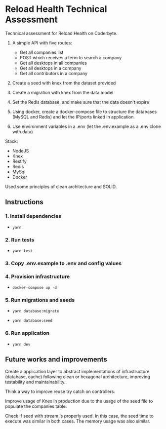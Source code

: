 # Reload Health Technical Assessment

Technical assessment for Reload Health on Coderbyte.

1. A simple API with five routes:

   - Get all companies list
   - POST which receives a term to search a company
   - Get all desktops in all companies
   - Get all desktops in a company
   - Get all contributors in a company

2. Create a seed with knex from the dataset provided
3. Create a migration with knex from the data model
4. Set the Redis database, and make sure that the data doesn't expire
5. Using docker, create a docker-compose file to structure the databases (MySQL and Redis) and let the IP/ports linked in application.
6. Use environment variables in a .env (let the .env.example as a .env clone with data)

Stack:

- NodeJS
- Knex
- Restify
- Redis
- MySql
- Docker

Used some principles of clean architecture and SOLID.

## Instructions

### 1. Install dependencies

- `yarn`

### 2. Run tests

- `yarn test`

### 3. Copy .env.example to .env and config values

### 4. Provision infrastructure

- `docker-compose up -d`

### 5. Run migrations and seeds

- `yarn database:migrate`

- `yarn database:seed`

### 6. Run application

- `yarn dev`

## Future works and improvements

Create a application layer to abstract implementations of infrastructure (database, cache) following clean or hexagonal architecture, improving testability and maintainability.

Think a way to improve reuse try catch on controllers.

Improve usage of Knex in production due to the usage of the seed file to populate the companies table.

Check if seed with stream is properly used. In this case, the seed time to execute was similar in both cases. The memory usage was also similar.
